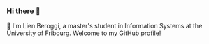 ### Hi there 👋

🌱 I'm Lien Beroggi, a master's student in Information Systems at the University of Fribourg. Welcome to my GitHub profile!


